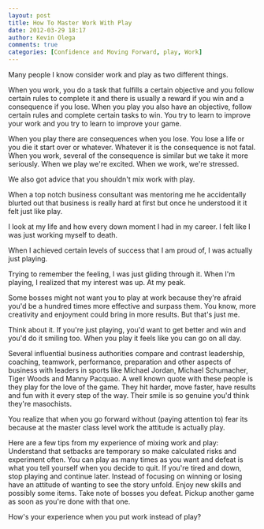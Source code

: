 ```yaml
---
layout: post
title: How To Master Work With Play
date: 2012-03-29 18:17
author: Kevin Olega
comments: true
categories: [Confidence and Moving Forward, play, Work]
---
```

Many people I know consider work and play as two different things. 

When you work, you do a task that fulfills a certain objective and you follow certain rules to complete it and there is usually a reward if you win and a consequence if you lose. When you play you also have an objective, follow certain rules and complete certain tasks to win. You try to learn to improve your work and you try to learn to improve your game. 

When you play there are consequences when you lose. You lose a life or you die it start over or whatever. Whatever it is the consequence is not fatal. When you work, several of the consequence is similar but we take it more seriously. When we play we're excited. When we work, we're stressed. 

We also got advice that you shouldn't mix work with play. 

When a top notch business consultant was mentoring me he accidentally blurted out that business is really hard at first but once he understood it it felt just like play. 

I look at my life and how every down moment I had in my career. I felt like I was just working myself to death. 

When I achieved certain levels of success that I am proud of, I was actually just playing. 

Trying to remember the feeling, I was just gliding through it. When I'm playing, I realized that my interest was up. At my peak. 

Some bosses might not want you to play at work because they're afraid you'd be a hundred times more effective and surpass them. You know, more creativity and enjoyment could bring in more results. But that's just me. 

 
Think about it. If you're just playing, you'd want to get better and win and you'd do it smiling too. When you play it feels like you can go on all day. 

Several influential business authorities compare and contrast leadership, coaching, teamwork, performance, preparation and other aspects of business with leaders in sports like Michael Jordan, Michael Schumacher, Tiger Woods and Manny Pacquao. A well known quote with these people is they play for the love of the game. They hit harder, move faster, have results and fun with it every step of the way. Their smile is so genuine you'd think they're masochists. 

You realize that when you go forward without (paying attention to) fear its because at the master class level work the attitude is actually play. 

Here are a few tips from my experience of mixing work and play:
Understand that setbacks are temporary so make calculated risks and experiment often. 
You can play as many times as you want and defeat is what you tell yourself when you decide to quit. If you're tired and down, stop playing and continue later. 
Instead of focusing on winning or losing have an attitude of wanting to see the story unfold. 
Enjoy new skills and possibly some items. 
Take note of bosses you defeat. 
Pickup another game as soon as you're done with that one. 

How's your experience when you put work instead of play?
